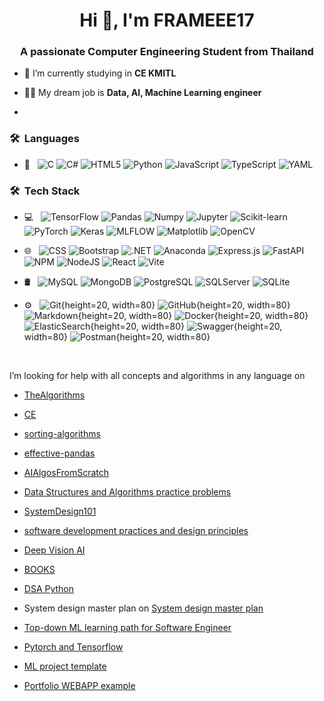 <h1 align="center">Hi 👋, I'm FRAMEEE17 </h1>
<h3 align="center">A passionate Computer Engineering Student from Thailand</h3>

- 🔭 I’m currently studying in **CE KMITL**

- 👨‍💻 My dream job is **Data, AI, Machine Learning engineer**
- 
<h3> 🛠 &nbsp;Languages</h3>

- 🚀 &nbsp;
  ![C](https://img.shields.io/badge/c-%2300599C.svg?style=for-the-badge&logo=c&logoColor=white)
  ![C#](https://img.shields.io/badge/c%23-%23239120.svg?style=for-the-badge&logo=csharp&logoColor=white)
  ![HTML5](https://img.shields.io/badge/-HTML5-333333?style=flat&logo=HTML5)
  ![Python](https://img.shields.io/badge/python-3670A0?style=for-the-badge&logo=python&logoColor=ffdd54)
  ![JavaScript](https://img.shields.io/badge/javascript-%23323330.svg?style=for-the-badge&logo=javascript&logoColor=%23F7DF1E)
  ![TypeScript](https://img.shields.io/badge/typescript-%23007ACC.svg?style=for-the-badge&logo=typescript&logoColor=white)
  ![YAML](https://img.shields.io/badge/yaml-%23ffffff.svg?style=for-the-badge&logo=yaml&logoColor=151515)
  
<h3> 🛠 &nbsp;Tech Stack</h3>

- 💻 &nbsp;
  ![TensorFlow](https://img.shields.io/badge/TensorFlow-%23FF6F00.svg?style=for-the-badge&logo=TensorFlow&logoColor=white)
  ![Pandas](https://img.shields.io/badge/Pandas-150458?style=flat-square&logo=pandas&logoColor=white")
  ![Numpy](https://img.shields.io/badge/Numpy-013243?style=flat-square&logo=numpy&logoColor=white")
  ![Jupyter](https://img.shields.io/badge/Jupyter-F37626?style=flat-square&logo=Jupyter&logoColor=white)
  ![Scikit-learn](https://img.shields.io/badge/scikit--learn-%23F7931E.svg?style=for-the-badge&logo=scikit-learn&logoColor=white)
  ![PyTorch](https://img.shields.io/badge/PyTorch-%23EE4C2C.svg?style=for-the-badge&logo=PyTorch&logoColor=white)
  ![Keras](https://img.shields.io/badge/Keras-%23D00000.svg?style=for-the-badge&logo=Keras&logoColor=white)
  ![MLFLOW](https://img.shields.io/badge/mlflow-%23d9ead3.svg?style=for-the-badge&logo=numpy&logoColor=blue)
  ![Matplotlib](https://img.shields.io/badge/Matplotlib-%23ffffff.svg?style=for-the-badge&logo=Matplotlib&logoColor=black)
  ![OpenCV](https://img.shields.io/badge/-OpenCV-333333?style=flat&logo=OpenCV)

- 🌐 &nbsp;
  ![CSS](https://img.shields.io/badge/-CSS-333333?style=flat&logo=CSS3&logoColor=1572B6)
  ![Bootstrap](https://img.shields.io/badge/-Bootstrap-333333?style=flat&logo=bootstrap&logoColor=563D7C)
  ![.NET](https://img.shields.io/badge/.NET-5C2D91?style=for-the-badge&logo=.net&logoColor=white)
  ![Anaconda](https://img.shields.io/badge/Anaconda-%2344A833.svg?style=for-the-badge&logo=anaconda&logoColor=white)
  ![Express.js](https://img.shields.io/badge/express.js-%23404d59.svg?style=for-the-badge&logo=express&logoColor=%2361DAFB)
  ![FastAPI](https://img.shields.io/badge/FastAPI-005571?style=for-the-badge&logo=fastapi)
  ![NPM](https://img.shields.io/badge/NPM-%23CB3837.svg?style=for-the-badge&logo=npm&logoColor=white)
  ![NodeJS](https://img.shields.io/badge/node.js-6DA55F?style=for-the-badge&logo=node.js&logoColor=white)
  ![React](https://img.shields.io/badge/react-%2320232a.svg?style=for-the-badge&logo=react&logoColor=%2361DAFB)
  ![Vite](https://img.shields.io/badge/vite-%23646CFF.svg?style=for-the-badge&logo=vite&logoColor=white)
- 🛢 &nbsp;
  ![MySQL](https://img.shields.io/badge/-MySQL-333333?style=flat&logo=mysql)
  ![MongoDB](https://img.shields.io/badge/MongoDB-%234ea94b.svg?style=for-the-badge&logo=mongodb&logoColor=white)
  ![PostgreSQL](https://img.shields.io/badge/-PostgreSQL-333333?style=flat&logo=postgresql)
  ![SQLServer](https://img.shields.io/badge/-SQLServer-333333?style=flat&logo=sqkserver)
  ![SQLite](https://img.shields.io/badge/sqlite-%2307405e.svg?style=for-the-badge&logo=sqlite&logoColor=white)
- ⚙️ &nbsp;
  ![Git](https://img.shields.io/badge/-Git-333333?style=flat&logo=git){height=20, width=80} 
  ![GitHub](https://img.shields.io/badge/-GitHub-333333?style=flat&logo=github){height=20, width=80} 
  ![Markdown](https://img.shields.io/badge/-Markdown-333333?style=flat&logo=markdown){height=20, width=80} 
  ![Docker](https://img.shields.io/badge/docker-%230db7ed.svg?style=for-the-badge&logo=docker&logoColor=white){height=20, width=80} 
  ![ElasticSearch](https://img.shields.io/badge/-ElasticSearch-005571?style=for-the-badge&logo=elasticsearch){height=20, width=80} 
  ![Swagger](https://img.shields.io/badge/-Swagger-%23Clojure?style=for-the-badge&logo=swagger&logoColor=white){height=20, width=80} 
  ![Postman](https://img.shields.io/badge/Postman-FF6C37?style=for-the-badge&logo=postman&logoColor=white){height=20, width=80} 
<br/>



 I’m looking for help with all concepts and algorithms in any language on 

- [TheAlgorithms](https://github.com/TheAlgorithms)

- [CE](https://github.com/Developer-Y/cs-video-courses)

- [sorting-algorithms](https://github.com/Matrix278/algorithms)
  
- [effective-pandas](https://github.com/TomAugspurger/effective-pandas/blob/master/modern_1_intro.ipynb)

- [AIAlgosFromScratch](https://github.com/adityajn105/Al-Algos-from-Scratch)

- [Data Structures and Algorithms practice problems](https://github.com/bollwarm/DataStructuresAlgorithms)

- [SystemDesign101](https://github.com/ByteByteGoHq/system-design-101)

- [software development practices and design principles](https://github.com/joebew42/study-path)

- [Deep Vision AI](https://github.com/kjw0612/awesome-deep-vision)

- [BOOKS](https://github.com/JiashuWu/Books)

- [DSA Python](https://github.com/neeru1207/DS-and-Algos-Python3)

- System design master plan on [System design master plan](https://github.com/mohsenshafiei/system-design-master-plan)

- [Top-down ML learning path for Software Engineer](https://github.com/ZuzooVn/machine-learning-for-software-engineers)

- [Pytorch and Tensorflow](https://github.com/aladdinpersson/Machine-Learning-Collection)

- [ML project template](https://github.com/thanhhau097/ml_project_template)

- [Portfolio WEBAPP example](https://abhinav-bohra.github.io/experience.html)

